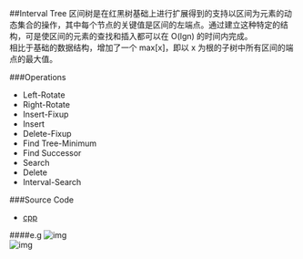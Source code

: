 ##Interval Tree
区间树是在红黑树基础上进行扩展得到的支持以区间为元素的动态集合的操作，其中每个节点的关键值是区间的左端点。通过建立这种特定的结构，可是使区间的元素的查找和插入都可以在 O(lgn) 的时间内完成。</br>
相比于基础的数据结构，增加了一个 max[x]，即以 x 为根的子树中所有区间的端点的最大值。</br>

###Operations

* Left-Rotate
* Right-Rotate
* Insert-Fixup
* Insert
* Delete-Fixup
* Find Tree-Minimum
* Find Successor
* Search
* Delete
* Interval-Search

###Source Code
* [cpp](https://github.com/wuzhiyi/data-structure/blob/master/interval-tree.cpp)

####e.g
![img](https://cloud.githubusercontent.com/assets/9131176/9573425/ed2d9c6e-4fee-11e5-9118-9d29c0001a1b.png)</br>
![img](https://cloud.githubusercontent.com/assets/9131176/8700579/33808868-2b3f-11e5-8277-0dad83c6c5ff.png)</br>

